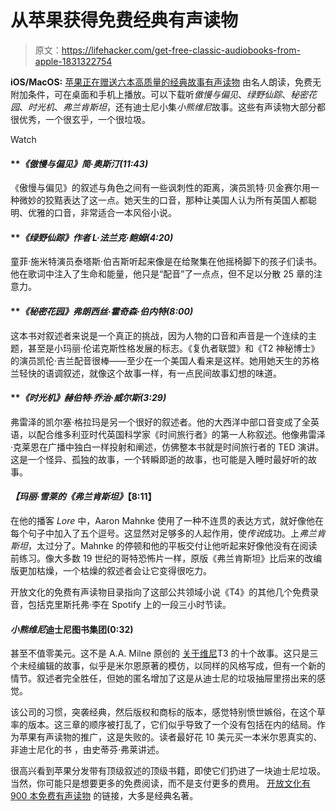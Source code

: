 # 从苹果获得免费经典有声读物

> 原文：<https://lifehacker.com/get-free-classic-audiobooks-from-apple-1831322754>

**iOS/MacOS:** [苹果正在赠送六本高质量的经典故事有声读物](https://itunes.apple.com/WebObjects/MZStore.woa/wa/viewFeature?id=1442752106&mt=3&uo=8&at=10lqkA&uo=8&at=10lqkA) 由名人朗读，免费无附加条件，可在桌面和手机上播放。可以下载听*傲慢与偏见*、*绿野仙踪*、*秘密花园*、*时光机*、*弗兰肯斯坦*，还有迪士尼小集*小熊维尼*故事。这些有声读物大部分都很优秀，一个很玄乎，一个很垃圾。

Watch

#### ***《傲慢与偏见》*简·奥斯汀(11:43)**

《傲慢与偏见》的叙述与角色之间有一些讽刺性的距离，演员凯特·贝金赛尔用一种微妙的狡黠表达了这一点。她天生的口音，那种让美国人认为所有英国人都聪明、优雅的口音，非常适合一本风俗小说。

#### ***《绿野仙踪》*作者 L·法兰克·鲍姆(4:20)**

童菲·施米特演员泰塔斯·伯吉斯听起来像是在给聚集在他摇椅脚下的孩子们读书。他在歌词中注入了生命和能量，他只是“配音”了一点点，但不足以分散 25 章的注意力。

#### ***《秘密花园》*弗朗西丝·霍奇森·伯内特(8:00)**

这本书对叙述者来说是一个真正的挑战，因为人物的口音和声音是一个连续的主题，甚至是小玛丽·伦诺克斯性格发展的标志。《复仇者联盟》和《T2 神秘博士》的演员凯伦·吉兰配音很棒——至少在一个美国人看来是这样。她用她天生的苏格兰轻快的语调叙述，就像这个故事一样，有一点民间故事幻想的味道。

#### ***《时光机》*赫伯特·乔治·威尔斯(3:29)**

弗雷泽的凯尔塞·格拉玛是另一个很好的叙述者。他的大西洋中部口音变成了全英语，以配合维多利亚时代英国科学家《时间旅行者》的第一人称叙述。他像弗雷泽·克莱恩在广播中独白一样投射和阐述，仿佛整本书就是时间旅行者的 TED 演讲。这是一个怪异、孤独的故事，一个转瞬即逝的故事，也可能是入睡时最好听的故事。

#### ***【玛丽·雪莱的《弗兰肯斯坦》*【8:11】**

在他的播客 *Lore* 中，Aaron Mahnke 使用了一种不连贯的表达方式，就好像他在每个句子中加入了五个逗号。这显然对足够多的人起作用，使*传说*成功。上*弗兰肯斯坦*，太过分了。Mahnke 的停顿和他的平板交付让他听起来好像他没有在阅读前练习。像大多数 19 世纪的哥特恐怖片一样，原版《弗兰肯斯坦》比后来的改编版更加枯燥，一个枯燥的叙述者会让它变得很吃力。

开放文化的免费有声读物目录指向了这部公共领域小说《T4》的其他几个免费录音，包括克里斯托弗·李在 Spotify 上的一段三小时节读。

#### ***小熊维尼*迪士尼图书集团(0:32)**

甚至不值零美元。这不是 A.A. Milne 原创的 [关于维尼](https://en.wikipedia.org/wiki/Winnie-the-Pooh_(book))T3 的十个故事。这只是三个未经编辑的故事，似乎是米尔恩原著的模仿，以同样的风格写成，但有一个新的情节。叙述者完全胜任，但她的匿名增加了这是从迪士尼的垃圾抽屉里捞出来的感觉。

该公司的习惯，突袭经典，然后版权和商标的版本，感觉特别愤世嫉俗，在这个草率的版本。这三章的顺序被打乱了，它们似乎导致了一个没有包括在内的结局。作为苹果有声读物的推广，这是失败的。读者最好花 10 美元买一本米尔恩真实的、非迪士尼化的书 ，由史蒂芬·弗莱讲述。

很高兴看到苹果分发带有顶级叙述的顶级书籍，即使它们扔进了一块迪士尼垃圾。当然，你可能只是想要更多的免费阅读，而不是支付更多的费用。 [开放文化有 900 本免费有声读物](http://www.openculture.com/freeaudiobooks) 的链接，大多是经典名著。
